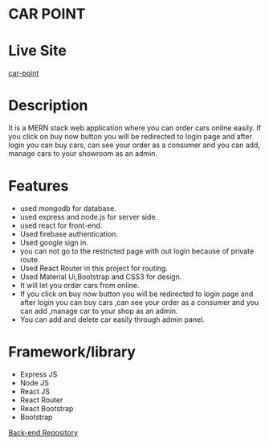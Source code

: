 # CAR POINT

# Live Site
[car-point](https://car-point-806ab.web.app/)

# Description
It is a MERN stack web application where you can order cars online easily. If you click on buy now button you will be redirected to login page and after login you can buy cars, can see your order as a consumer and you can add, manage cars to your showroom as an admin. 

# Features
- used mongodb for database.
- used express and node.js for server side.
- used react for front-end.
- Used firebase authentication.
- Used google sign in.
- you can not go to the restricted page with out login because of private route.
- Used React Router in this project for routing.
- Used Material Ui,Bootstrap and CSS3 for design.
- It will let you order cars from online.
- If you click on buy now button you will be redirected to login page and after login you can buy cars ,can see your order as a consumer and you can add ,manage  car to your shop as an admin.
- You can add and delete car easily through admin panel.

# Framework/library
- Express JS
- Node JS
- React JS
- React Router 
- React Bootstrap 
- Bootstrap

[Back-end Repository](https://github.com/programming-hero-web-course-4/niche-website-server-side-Abutaherrisat)